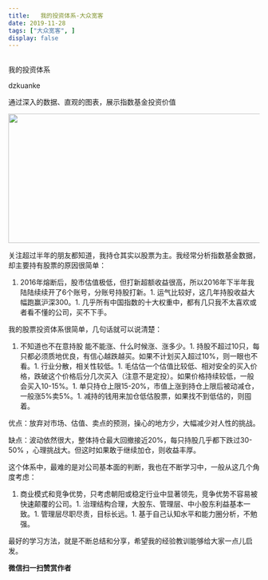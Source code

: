 ```yaml
---
title:   我的投资体系-大众宽客
date: 2019-11-28
tags: ["大众宽客", ]
display: false
---
```



## 



我的投资体系




dzkuanke




通过深入的数据、直观的图表，展示指数基金投资价值




<img class="rich_pages" data-croporisrc="https://mmbiz.qpic.cn/mmbiz_jpg/PKw3FQPmhIj9SgMbRJmvlmYTWy7cCsjlp1ne5QicIwdeNVvWSy0Yy2sicw5VujvtfJFXHHt6wibXtjMibHu1OibLmXA/0?wx_fmt=jpeg" data-cropx1="0" data-cropx2="1280" data-cropy1="338.9547038327526" data-cropy2="916.5156794425087" data-ratio="0.4515625" data-s="300,640" src="https://mmbiz.qpic.cn/mmbiz_jpg/PKw3FQPmhIjw3ERKLFl2rafSXLEOMtpOQBjCY36ThaK23uMibyC1H6NHLicCwicBAxI4jKcXW0Nu65VYtClS9pHew/640?wx_fmt=jpeg" data-type="jpeg" data-w="1280" style="width: 574px;height: 259px;"/>



关注超过半年的朋友都知道，我持仓其实以股票为主。我经常分析指数基金数据，却主要持有股票的原因很简单：


1. 2016年熔断后，股市估值极低，但打新超额收益很高，所以2016年下半年我陆陆续续开了6个账号，分账号持股打新。1. 运气比较好，这几年持股收益大幅跑赢沪深300。1. 几乎所有中国指数的十大权重中，都有几只我不太喜欢或者看不懂的公司，买不下手。


我的股票投资体系很简单，几句话就可以说清楚：
1. 不知道也不在意持股 能不能涨、什么时候涨、涨多少。1. 持股不超过10只，每只都必须质地优良，有信心越跌越买。如果不计划买入超过10%，则一眼也不看。1. 行业分散，相关性较低。1. 毛估估一个估值比较低、相对安全的买入价格，跌破这个价格后分几次买入（注意不是定投）。如果价格持续较低，一般会买入10-15%。1. 单只持仓上限15-20%，市值上涨到持仓上限后被动减仓，一般涨5%卖5%。1. 减持的钱用来加仓低估股票，如果找不到低估的，则囤着。


优点：放弃对市场、估值、卖点的预测，操心的地方少，大幅减少对人性的挑战。



缺点：波动依然很大，整体持仓最大回撤接近20%，每只持股几乎都下跌过30-50%&nbsp;，心理挑战大。但这时如果敢于继续加仓，则收益丰厚。



这个体系中，最难的是对公司基本面的判断，我也在不断学习中，一般从这几个角度考虑：
1. 商业模式和竞争优势，只考虑朝阳或稳定行业中显著领先，竞争优势不容易被快速颠覆的公司。1. 治理结构合理，大股东、管理层、中小股东利益基本一致。1. 管理层尽职尽责，目标长远。1. 基于自己认知水平和能力圈分析，不勉强。


最好的学习方法，就是不断总结和分享，希望我的经验教训能够给大家一点儿启发。


**微信扫一扫赞赏作者**